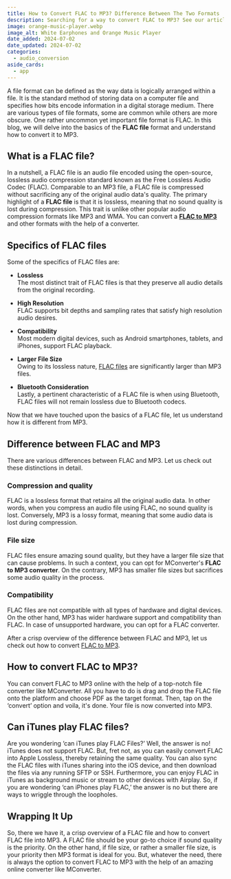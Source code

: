 ```yaml
---
title: How to Convert FLAC to MP3? Difference Between The Two Formats
description: Searching for a way to convert FLAC to MP3? See our article to learn about the difference between FLAC and MP3 and how to easily convert between the two formats.
image: orange-music-player.webp
image_alt: White Earphones and Orange Music Player
date_added: 2024-07-02
date_updated: 2024-07-02
categories:
  - audio_conversion
aside_cards:
  - app
---
```


A file format can be defined as the way data is logically arranged within a file. It is the standard method of storing data on a computer file and specifies how bits encode information in a digital storage medium. There are various types of file formats, some are common while others are more obscure. One rather uncommon yet important file format is FLAC. In this blog, we will delve into the basics of the **FLAC file** format and understand how to convert it to MP3.

## What is a FLAC file?

In a nutshell, a FLAC file is an audio file encoded using the open-source, lossless audio compression standard known as the Free Lossless Audio Codec (FLAC). Comparable to an MP3 file, a FLAC file is compressed without sacrificing any of the original audio data's quality. The primary highlight of a **FLAC file** is that it is lossless, meaning that no sound quality is lost during compression. This trait is unlike other popular audio compression formats like MP3 and WMA. You can convert a **[FLAC to MP3](https://mconverter.eu/convert/flac/mp3/)** and other formats with the help of a converter.

## Specifics of FLAC files

Some of the specifics of FLAC files are:

- **Lossless**<br>The most distinct trait of FLAC files is that they preserve all audio details from the original recording.

- **High Resolution**<br>FLAC supports bit depths and sampling rates that satisfy high resolution audio desires.

- **Compatibility**<br>Most modern digital devices, such as Android smartphones, tablets, and iPhones, support FLAC playback.

- **Larger File Size**<br>Owing to its lossless nature, [FLAC files](https://mconverter.eu/convert/flac/) are significantly larger than MP3 files.

- **Bluetooth Consideration**<br>Lastly, a pertinent characteristic of a FLAC file is when using Bluetooth, FLAC files will not remain lossless due to Bluetooth codecs.

Now that we have touched upon the basics of a FLAC file, let us understand how it is different from MP3.

## Difference between FLAC and MP3

There are various differences between FLAC and MP3. Let us check out these distinctions in detail. 

### Compression and quality

FLAC is a lossless format that retains all the original audio data. In other words, when you compress an audio file using FLAC, no sound quality is lost. Conversely, MP3 is a lossy format, meaning that some audio data is lost during compression.

### File size

FLAC files ensure amazing sound quality, but they have a larger file size that can cause problems. In such a context, you can opt for MConverter's **FLAC to MP3 converter**. On the contrary, MP3 has smaller file sizes but sacrifices some audio quality in the process.

### Compatibility

FLAC files are not compatible with all types of hardware and digital devices. On the other hand, MP3 has wider hardware support and compatibility than FLAC. In case of unsupported hardware, you can opt for a FLAC converter. 

After a crisp overview of the difference between FLAC and MP3, let us check out how to convert [FLAC to MP3](https://mconverter.eu/convert/flac/mp3/).

## How to convert FLAC to MP3?

You can convert FLAC to MP3 online with the help of a top-notch file converter like MConverter. All you have to do is drag and drop the FLAC file onto the platform and choose PDF as the target format. Then, tap on the ‘convert’ option and voila, it's done. Your file is now converted into MP3.

## Can iTunes play FLAC files?

Are you wondering ‘can iTunes play FLAC Files?’ Well, the answer is no! iTunes does not support FLAC. But, fret not, as you can easily convert FLAC into Apple Lossless, thereby retaining the same quality. You can also sync the FLAC files with iTunes sharing into the iOS device, and then download the files via any running SFTP or SSH. Furthermore, you can enjoy FLAC in iTunes as background music or stream to other devices with Airplay. So, if you are wondering ‘can iPhones play FLAC,’ the answer is no but there are ways to wriggle through the loopholes.

## Wrapping It Up

So, there we have it, a crisp overview of a FLAC file and how to convert FLAC file into MP3. A FLAC file should be your go-to choice if sound quality is the priority. On the other hand, if file size, or rather a smaller file size, is your priority then MP3 format is ideal for you. But, whatever the need, there is always the option to convert FLAC to MP3 with the help of an amazing online converter like MConverter. 